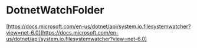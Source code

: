 # DotnetWatchFolder

[https://docs.microsoft.com/en-us/dotnet/api/system.io.filesystemwatcher?view=net-6.0](https://docs.microsoft.com/en-us/dotnet/api/system.io.filesystemwatcher?view=net-6.0)